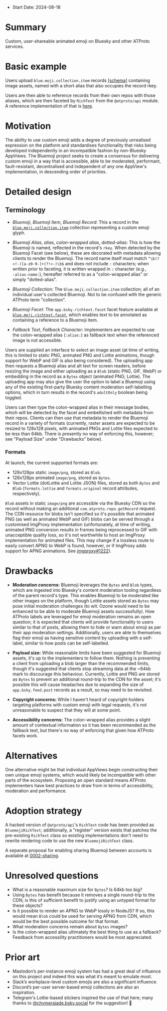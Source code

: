 - Start Date: 2024-08-18

# Summary

Custom, user-shareable animated emoji on Bluesky and other ATProto services.

# Basic example

Users upload `blue.moji.collection.item` records
[[schema]][schema_collection_item] containing image assets, named with a short
alias that also occupies the record rkey.

Users are then able to reference records from their own repos with those
aliases, which are then faceted by `RichText` from the `@atproto/api` module. A
reference implementation of that is [here][richtext_impl].

# Motivation

The ability to use custom emoji adds a degree of previously unrealised
expression on the platform and standardises functionality that risks being
developed independently in an incompatible fashion by non-Bluesky AppViews. The
Bluemoji project seeks to create a consensus for delivering custom emoji in a
way that is accessible, able to be moderated, performant, fault-resistant,
decentralised and independent of any one AppView's implementation, in descending
order of priorities.

# Detailed design

## Terminology

- _Bluemoji_, _Bluemoji Item_, _Bluemoji Record_: This a record in the
  [`blue.moji.collection.item`][schema_collection_item] collection representing
  a custom emoji glyph.

- _Bluemoji Alias_, _alias_, _colon-wrapped alias_, _dotted-alias_: This is how
  the Bluemoji is named, reflected in the record's `rkey`. When detected by the
  Bluemoji Facet (see below), these are decorated with metadata allowing clients
  to render the Bluemoji. The record name itself must match
  `^\b(?<!-)[a-z0-9-]+(?!<-)\b$` and does not include `:` characters; when
  written prior to faceting, it is written wrapped in `:` character (e.g.,
  `:alias-name:`), hereafter referred to as a "colon-wrapped alias" or simply
  "dotted-alias".

- _Bluemoji Collection_: The `blue.moji.collection.item` collection; all of an
  individual user's collected Bluemoji. Not to be confused with the generic
  ATProto term "collection".

- _Bluemoji Facet_: The `app.bsky.richtext.facet` facet feature available at
  [`blue.moji.richtext.facet`][schema_richtext_facet], which enables text to be
  annotated as containing a reference to a Bluemoji item.

- _Fallback Text_, _Fallback Character_: Implementers are expected to use the
  colon-wrapped alias (`:alias:`) as fallback text when the referenced image is
  not accessible.

Users are supplied an interface to select an image asset (at time of writing,
this is limited to static PNG, animated PNG and Lottie animations, though
support for WebP and GIF is also being considered). The uploading app then
requests a Bluemoji alias and alt text for screen readers, before resizing the
image and either uploading as a `Blob` (static PNG, GIF, WebP) or embedding in
the record as a `Bytes` object (animated PNG; Lottie). The uploading app may
also give the user the option to label a Bluemoji using any of the existing
first-party Bluesky content moderation self-labelling options, which in turn
results in the record's `adultOnly` boolean being toggled.

Users can then type the colon-wrapped alias in their message bodies, which will
be detected by the facet and embellished with metadata from their repos. Clients
can then use that metadata to render the Bluemoji record in a variety of formats
(currently, raster assets are expected to be resized to 128x128 pixels, with
animated PNGs and Lottie files expected to be less than 64kb. There is presently
no way of enforcing this, however; see "Payload Size" under "Drawbacks" below).

### Formats

At launch, the current supported formats are:

- 128x128px static `image/png`, stored as `Blob`.
- 128x128px animated `image/png`, stored as `Bytes`.
- Vector Lottie (dotLottie and Lottie JSON) files, stored as both `Bytes` and
  `Blob` (`formats.lottie` and `formats.original` record attributes,
  respectively).

`Blob` assets in static `image/png` are accessible via the Bluesky CDN so the
record without making an additional `com.atproto.repo.getRecord` request. The
CDN resource for blobs isn't specified so it's possible that animated PNG (as
well as animated WebP and GIF) blobs can be served through a customised ImgProxy
implementation (unfortunately, at time of writing, animated PNG conversion
results in frames being reprocessed to GIF with unacceptible quality loss, so
it's not worthwhile to host an ImgProxy implementation for animated files. This
may change if a lossless route to easily convert APNG to WebP is found, however,
or if ImgProxy adds support for APNG animations. See
[imgproxy#1222][imgproxy_1222]).

# Drawbacks

- **Moderation concerns:** Bluemoji leverages the `Bytes` and `Blob` types,
  which are ingested into Bluesky's content moderation tooling regardless of the
  parent record's type. This enables Bluemoji to be moderated like other images
  on the platform, though Lottie assets stored as `Bytes` may pose initial
  moderation challenges (to wit: Ozone would need to be enhanced to be able to
  moderate Bluemoji assets successfully). How ATProto labels are leveraged for
  emoji moderation remains an open question; it is expected that clients will
  provide functionality to users similar to that of posts, allowing them to hide
  or warn about emoji as per their app moderation settings. Additionally, users
  are able to themselves flag their emoji as having sensitive content by
  uploading with a self-label, similar to how posts can be self-labelled.

- **Payload size:** While reasonable limits have been suggested for Bluemoji
  assets, it's up to the implementers to follow them. Nothing is preventing a
  client from uploading a blob larger than the recommended limits, though it's
  suggested that clients stop streaming data at the ~64kb mark to discourage
  this behaviour. Currently, Lottie and PNG are stored as `Bytes` to prevent an
  additional round-trip to the CDN for the asset; it's possible this will cause
  headaches due to expanding the size of `app.bsky.feed.post` records as a
  result, so may need to be revisited.

- **Copyright concerns:** While I haven't heard of copyright holders targeting
  platforms with custom emoji with legal requests, it's not unreasonable to
  suspect that they will at some point.

- **Accessibility concerns:** The colon-wrapped alias provides a slight amount
  of contextual information so it has been recommended as the fallback text, but
  there's no way of enforcing that given how ATProto facets work.

# Alternatives

One alternative might be that individual AppViews begin constructing their own
unique emoji systems, which would likely be incompatible with other parts of the
ecosystem. Proposing an open standard means ATProto implementers have best
practices to draw from in terms of accessibility, moderation and performance.

# Adoption strategy

A hacked version of `@atproto/api`'s `RichText` code has been provided as
`BluemojiRichText`; additionally, a "register" version exists that patches the
pre-existing `RichText` class so existing implementations don't need to rewrite
rendering code to use the new `BluemojiRichText` class.

A separate proposal for enabling sharing Bluemoji between accounts is available
at [0002-sharing](/rcs/0002-sharing.md).

# Unresolved questions

- What is a reasonable maximum size for `Bytes`? Is 64kb too big?
- Using `Bytes` has benefit because it removes a single round-trip to the CDN;
  is this of sufficient benefit to justify using an untyped format for these
  objects?
- Is it possible to render an APNG to WebP lossly in NodeJS? If so, this would
  mean `Blob` could be used for serving APNG from CDN, which would be the best
  possible outcome for that format.
- What moderation concerns remain about `Bytes` images?
- Is the colon-wrapped alias ultimately the best thing to use as a fallback?
  Feedback from accessility practitioners would be most appreciated.

# Prior art

- Mastodon’s per-instance emoji system has had a great deal of influence on this
  project and indeed this was what it’s meant to emulate most.
- Slack’s workplace-level custom emojis are also a significant influence.
- Discord’s per-user server-based emoji collections are also an inspiration.
- Telegram's Lottie-based stickers inspired the use of that here; many thanks to
  [@chymerajade.bsky.social][chymerajade] for the suggestion! 💚

[schema_collection_item]: ../schema/blue.moji/collection/item.json
[schema_richtext_facet]: ../schema/blue.moji/richtext/facet.json
[richtext_impl]: ../lib/src//facet/BluemojiRichText.ts
[imgproxy_1222]: https://github.com/imgproxy/imgproxy/issues/1222
[chymerajade]: https://bsky.app/profile/chymerajade.bsky.social
[moji.blue]: https://bsky.app/profile/moji.blue
